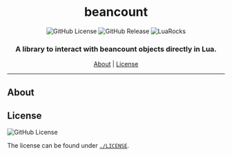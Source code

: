 <div align="center">

<!-- <img src="./assets/logo.png" alt="Beancount" width="35%"> -->

# beancount

![GitHub License](https://img.shields.io/github/license/f4z3r/beancount?link=https%3A%2F%2Fgithub.com%2Ff4z3r%2Fbeancount%2Fblob%2Fmain%2FLICENSE)
![GitHub Release](https://img.shields.io/github/v/release/f4z3r/beancount?logo=github&link=https%3A%2F%2Fgithub.com%2Ff4z3r%2Fbeancount%2Freleases)
![LuaRocks](https://img.shields.io/luarocks/v/f4z3r/beancount?logo=lua&link=https%3A%2F%2Fluarocks.org%2Fmodules%2Ff4z3r%2Fbeancount)

### A library to interact with beancount objects directly in Lua.

[About](#about) |
[License](#license)

<hr />
</div>

## About

## License

![GitHub License](https://img.shields.io/github/license/f4z3r/beancount)

The license can be found under [`./LICENSE`](./LICENSE).

